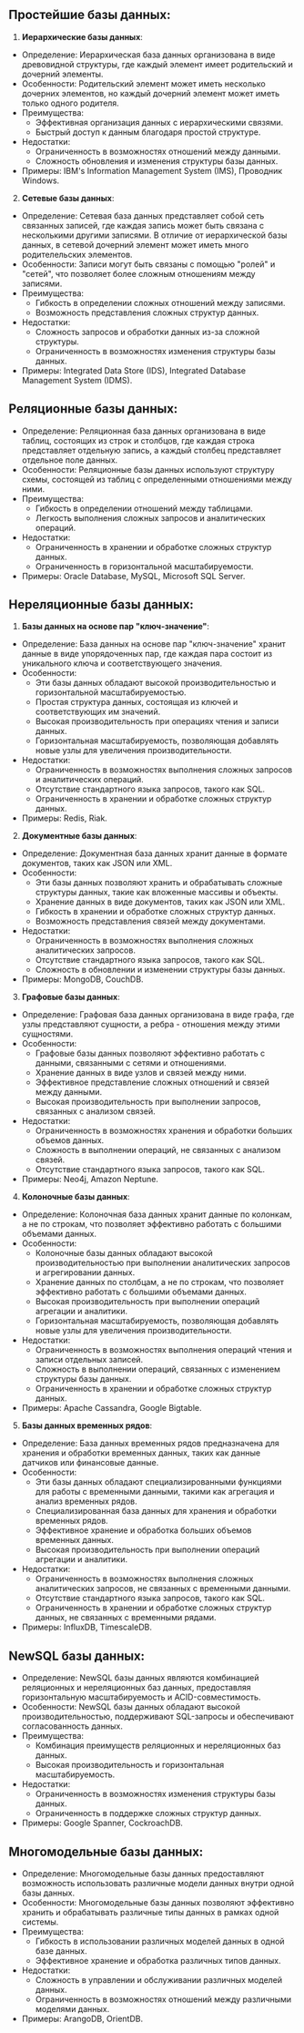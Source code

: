 ## Простейшие базы данных:

1. **Иерархические базы данных**:
- Определение: Иерархическая база данных организована в виде древовидной структуры, где каждый элемент имеет родительский и дочерний элементы.
- Особенности: Родительский элемент может иметь несколько дочерних элементов, но каждый дочерний элемент может иметь только одного родителя.
- Преимущества:
     - Эффективная организация данных с иерархическими связями.
     - Быстрый доступ к данным благодаря простой структуре.
- Недостатки:
     - Ограниченность в возможностях отношений между данными.
     - Сложность обновления и изменения структуры базы данных.
- Примеры: IBM's Information Management System (IMS), Проводник Windows.

2. **Сетевые базы данных**:
- Определение: Сетевая база данных представляет собой сеть связанных записей, где каждая запись может быть связана с несколькими другими записями. В отличие от иерархической базы данных, в сетевой дочерний элемент может иметь много родителельских элементов.
- Особенности: Записи могут быть связаны с помощью "ролей" и "сетей", что позволяет более сложным отношениям между записями.
- Преимущества:
     - Гибкость в определении сложных отношений между записями.
     - Возможность представления сложных структур данных.
- Недостатки:
     - Сложность запросов и обработки данных из-за сложной структуры.
     - Ограниченность в возможностях изменения структуры базы данных.
- Примеры: Integrated Data Store (IDS), Integrated Database Management System (IDMS).

## Реляционные базы данных:
- Определение: Реляционная база данных организована в виде таблиц, состоящих из строк и столбцов, где каждая строка представляет отдельную запись, а каждый столбец представляет отдельное поле данных.
- Особенности: Реляционные базы данных используют структуру схемы, состоящей из таблиц с определенными отношениями между ними.
- Преимущества:
     - Гибкость в определении отношений между таблицами.
     - Легкость выполнения сложных запросов и аналитических операций.
- Недостатки:
     - Ограниченность в хранении и обработке сложных структур данных.
     - Ограниченность в горизонтальной масштабируемости.
- Примеры: Oracle Database, MySQL, Microsoft SQL Server.

## Нереляционные базы данных:

1. **Базы данных на основе пар "ключ-значение"**:
- Определение: База данных на основе пар "ключ-значение" хранит данные в виде упорядоченных пар, где каждая пара состоит из уникального ключа и соответствующего значения.
- Особенности: 
    - Эти базы данных обладают высокой производительностью и горизонтальной масштабируемостью.
    - Простая структура данных, состоящая из ключей и соответствующих им значений.
    - Высокая производительность при операциях чтения и записи данных.
    - Горизонтальная масштабируемость, позволяющая добавлять новые узлы для увеличения производительности.
- Недостатки:
    - Ограниченность в возможностях выполнения сложных запросов и аналитических операций.
    - Отсутствие стандартного языка запросов, такого как SQL.
    - Ограниченность в хранении и обработке сложных структур данных.
- Примеры: Redis, Riak.

2. **Документные базы данных**:
- Определение: Документная база данных хранит данные в формате документов, таких как JSON или XML.
- Особенности: 
    - Эти базы данных позволяют хранить и обрабатывать сложные структуры данных, такие как вложенные массивы и объекты.
    - Хранение данных в виде документов, таких как JSON или XML.
    - Гибкость в хранении и обработке сложных структур данных.
    - Возможность представления связей между документами.
- Недостатки:
    - Ограниченность в возможностях выполнения сложных аналитических запросов.
    - Отсутствие стандартного языка запросов, такого как SQL.
    - Сложность в обновлении и изменении структуры базы данных.
- Примеры: MongoDB, CouchDB.

3. **Графовые базы данных**:
- Определение: Графовая база данных организована в виде графа, где узлы представляют сущности, а ребра - отношения между этими сущностями.
- Особенности: 
   - Графовые базы данных позволяют эффективно работать с данными, связанными с сетями и отношениями.
   - Хранение данных в виде узлов и связей между ними.
   - Эффективное представление сложных отношений и связей между данными.
   - Высокая производительность при выполнении запросов, связанных с анализом связей.
- Недостатки:
   - Ограниченность в возможностях хранения и обработки больших объемов данных.
   - Сложность в выполнении операций, не связанных с анализом связей.
   - Отсутствие стандартного языка запросов, такого как SQL.
- Примеры: Neo4j, Amazon Neptune.

4. **Колоночные базы данных**:
- Определение: Колоночная база данных хранит данные по колонкам, а не по строкам, что позволяет эффективно работать с большими объемами данных.
- Особенности: 
  - Колоночные базы данных обладают высокой производительностью при выполнении аналитических запросов и агрегировании данных.
  - Хранение данных по столбцам, а не по строкам, что позволяет эффективно работать с большими объемами данных.
  - Высокая производительность при выполнении операций агрегации и аналитики.
  - Горизонтальная масштабируемость, позволяющая добавлять новые узлы для увеличения производительности.
- Недостатки:
  - Ограниченность в возможностях выполнения операций чтения и записи отдельных записей.
  - Сложность в выполнении операций, связанных с изменением структуры базы данных.
  - Ограниченность в хранении и обработке сложных структур данных.
- Примеры: Apache Cassandra, Google Bigtable.

5. **Базы данных временных рядов**:
- Определение: База данных временных рядов предназначена для хранения и обработки временных данных, таких как данные датчиков или финансовые данные.
- Особенности: 
  - Эти базы данных обладают специализированными функциями для работы с временными данными, такими как агрегация и анализ временных рядов.
  - Специализированная база данных для хранения и обработки временных рядов.
  - Эффективное хранение и обработка больших объемов временных данных.
  - Высокая производительность при выполнении операций агрегации и аналитики.
- Недостатки:
  - Ограниченность в возможностях выполнения сложных аналитических запросов, не связанных с временными данными.
  - Отсутствие стандартного языка запросов, такого как SQL.
  - Ограниченность в хранении и обработке сложных структур данных, не связанных с временными рядами.
- Примеры: InfluxDB, TimescaleDB.

## NewSQL базы данных:
- Определение: NewSQL базы данных являются комбинацией реляционных и нереляционных баз данных, предоставляя горизонтальную масштабируемость и ACID-совместимость.
- Особенности: NewSQL базы данных обладают высокой производительностью, поддерживают SQL-запросы и обеспечивают согласованность данных.
- Преимущества:
     - Комбинация преимуществ реляционных и нереляционных баз данных.
     - Высокая производительность и горизонтальная масштабируемость.
- Недостатки:
     - Ограниченность в возможностях изменения структуры базы данных.
     - Ограниченность в поддержке сложных структур данных.
- Примеры: Google Spanner, CockroachDB.

## Многомодельные базы данных:
- Определение: Многомодельные базы данных предоставляют возможность использовать различные модели данных внутри одной базы данных.
- Особенности: Многомодельные базы данных позволяют эффективно хранить и обрабатывать различные типы данных в рамках одной системы.
- Преимущества:
     - Гибкость в использовании различных моделей данных в одной базе данных.
     - Эффективное хранение и обработка различных типов данных.
- Недостатки:
     - Сложность в управлении и обслуживании различных моделей данных.
     - Ограниченность в возможностях отношений между различными моделями данных.
- Примеры: ArangoDB, OrientDB.